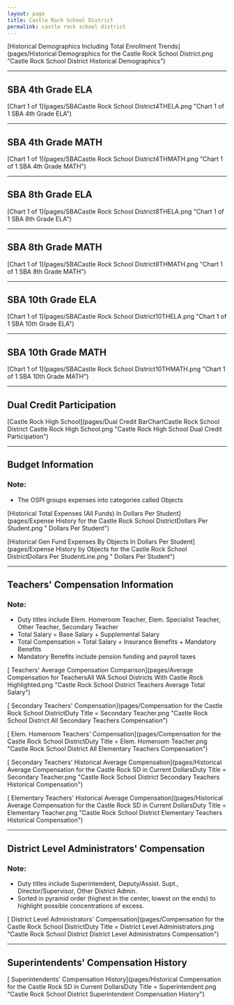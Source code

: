 ```yaml
---
layout: page
title: Castle Rock School District
permalink: castle rock school district
---
```



[Historical Demographics Including Total Enrollment Trends](pages/Historical Demographics for the Castle Rock School District.png "Castle Rock School District Historical Demographics")

___

## SBA 4th Grade ELA

[Chart 1 of 1](pages/SBACastle Rock School District4THELA.png "Chart 1 of 1 SBA 4th Grade ELA")


___

## SBA 4th Grade MATH

[Chart 1 of 1](pages/SBACastle Rock School District4THMATH.png "Chart 1 of 1 SBA 4th Grade MATH")


___

## SBA 8th Grade ELA

[Chart 1 of 1](pages/SBACastle Rock School District8THELA.png "Chart 1 of 1 SBA 8th Grade ELA")


___

## SBA 8th Grade MATH

[Chart 1 of 1](pages/SBACastle Rock School District8THMATH.png "Chart 1 of 1 SBA 8th Grade MATH")


___

## SBA 10th Grade ELA

[Chart 1 of 1](pages/SBACastle Rock School District10THELA.png "Chart 1 of 1 SBA 10th Grade ELA")


___

## SBA 10th Grade MATH

[Chart 1 of 1](pages/SBACastle Rock School District10THMATH.png "Chart 1 of 1 SBA 10th Grade MATH")


___

## Dual Credit Participation

[Castle Rock High School](pages/Dual Credit BarChartCastle Rock School District Castle Rock High School.png "Castle Rock High School Dual Credit Participation")


___

## Budget Information
### Note:
- The OSPI groups expenses into categories called Objects

[Historical Total Expenses (All Funds) In Dollars Per Student](pages/Expense History for the Castle Rock School DistrictDollars Per Student.png " Dollars Per Student")

[Historical Gen Fund Expenses By Objects In Dollars Per Student](pages/Expense History by Objects for the Castle Rock School DistrictDollars Per StudentLine.png " Dollars Per Student")


___

## Teachers' Compensation Information
### Note:
- Duty titles include Elem. Homeroom Teacher, Elem. Specialist Teacher, Other Teacher, Secondary Teacher
- Total Salary = Base Salary + Supplemental Salary
- Total Compensation = Total Salary + Insurance Benefits + Mandatory Benefits
- Mandatory Benefits include pension funding and payroll taxes

[ Teachers' Average Compensation Comparison](pages/Average Compensation for TeachersAll WA School Districts With Castle Rock Highlighted.png "Castle Rock School District Teachers Average Total Salary")

[ Secondary Teachers' Compensation](pages/Compensation for the Castle Rock School DistrictDuty Title = Secondary Teacher.png "Castle Rock School District All Secondary Teachers Compensation")

[ Elem. Homeroom Teachers' Compensation](pages/Compensation for the Castle Rock School DistrictDuty Title = Elem. Homeroom Teacher.png "Castle Rock School District All Elementary Teachers Compensation")

[ Secondary Teachers' Historical Average Compensation](pages/Historical Average Compensation for the Castle Rock SD in Current DollarsDuty Title = Secondary Teacher.png "Castle Rock School District Secondary Teachers Historical Compensation")

[ Elementary Teachers' Historical Average Compensation](pages/Historical Average Compensation for the Castle Rock SD in Current DollarsDuty Title = Elementary Teacher.png "Castle Rock School District Elementary Teachers Historical Compensation")


___

## District Level Administrators' Compensation

### Note:
- Duty titles include Superintendent, Deputy/Assist. Supt., Director/Supervisor, Other District Admin.
- Sorted in pyramid order (highest in the center, lowest on the ends) to highlight possible concentrations of excess.

[ District Level Administrators' Compensation](pages/Compensation for the Castle Rock School DistrictDuty Title = District Level Administrators.png "Castle Rock School District District Level Administrators Compensation")


___

## Superintendents' Compensation History

[ Superintendents' Compensation History](pages/Historical Compensation for the Castle Rock SD in Current DollarsDuty Title = Superintendent.png "Castle Rock School District Superintendent Compensation History")

